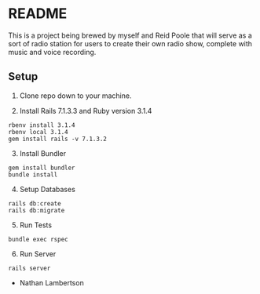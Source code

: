 # README

This is a project being brewed by myself and Reid Poole that will serve as a sort of radio station for users to create their own radio show, complete with music and voice recording. 

## Setup

1. Clone repo down to your machine.

2. Install Rails 7.1.3.3 and Ruby version 3.1.4
```
rbenv install 3.1.4
rbenv local 3.1.4
gem install rails -v 7.1.3.2
```

3. Install Bundler
```
gem install bundler
bundle install
```

4. Setup Databases
```
rails db:create
rails db:migrate
```

5. Run Tests
```
bundle exec rspec
```

6. Run Server
```
rails server
```

* Nathan Lambertson

